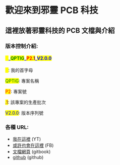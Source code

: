 # 歡迎來到邪靈 PCB 科技

## 這裡放著邪靈科技的 PCB 文檔與介紹



### 版本控制介紹:

#### <mark style="color:yellow;">X</mark>\_<mark style="color:green;">QPTIG</mark>\_<mark style="color:red;">P2</mark><mark style="color:purple;">.1</mark>\_<mark style="color:blue;">V2.0.0</mark>

<mark style="color:yellow;">X</mark>: 我的首字母

<mark style="color:green;">QPTIG</mark>: 專案名稱

<mark style="color:red;">P2</mark>: 專案號

<mark style="color:purple;">.1</mark>: 該專案的生產批次

<mark style="color:blue;">V2.0.0</mark>: 版本序列號

### 各種 URL:

* [我在這裡](https://www.youtube.com/@Xie_ling_jie) (YT)
* [或許也會在這裡](https://app.gitbook.com/s/vDGtj1WZO4E32AHG6cvQ/) (FB)
* [文檔網頁](https://xie-ling-technology.gitbook.io/pcb-r-and-d-center) (gitbook)
* [github](https://github.com/Xie-ling-jie/PCB-document) (github)

